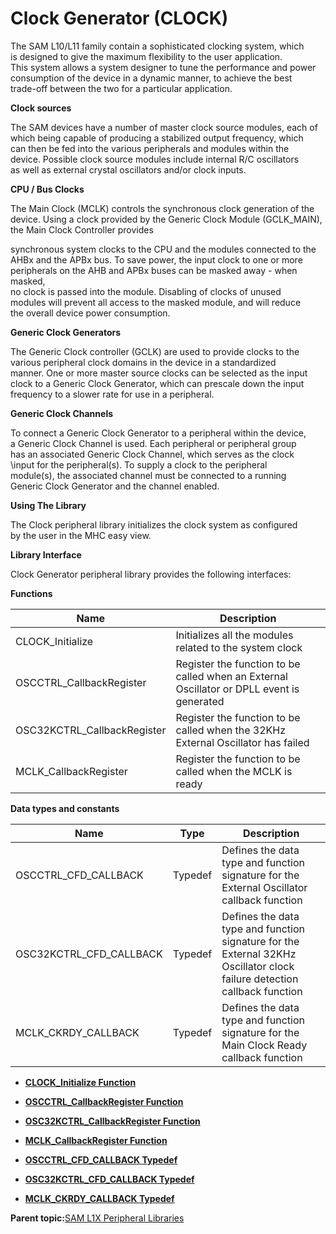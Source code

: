 # Clock Generator \(CLOCK\)

The SAM L10/L11 family contain a sophisticated clocking system, which<br />is designed to give the maximum flexibility to the user application.<br />This system allows a system designer to tune the performance and power<br />consumption of the device in a dynamic manner, to achieve the best<br />trade-off between the two for a particular application.

**Clock sources**

The SAM devices have a number of master clock source modules, each of<br />which being capable of producing a stabilized output frequency, which<br />can then be fed into the various peripherals and modules within the<br />device. Possible clock source modules include internal R/C oscillators<br />as well as external crystal oscillators and/or clock inputs.

**CPU / Bus Clocks**

The Main Clock \(MCLK\) controls the synchronous clock generation of the<br />device. Using a clock provided by the Generic Clock Module \(GCLK\_MAIN\),<br />the Main Clock Controller provides

synchronous system clocks to the CPU and the modules connected to the<br />AHBx and the APBx bus. To save power, the input clock to one or more<br />peripherals on the AHB and APBx buses can be masked away - when masked,<br />no clock is passed into the module. Disabling of clocks of unused<br />modules will prevent all access to the masked module, and will reduce<br />the overall device power consumption.

**Generic Clock Generators**

The Generic Clock controller \(GCLK\) are used to provide clocks to the<br />various peripheral clock domains in the device in a standardized<br />manner. One or more master source clocks can be selected as the input<br />clock to a Generic Clock Generator, which can prescale down the input<br />frequency to a slower rate for use in a peripheral.

**Generic Clock Channels**

To connect a Generic Clock Generator to a peripheral within the device,<br />a Generic Clock Channel is used. Each peripheral or peripheral group<br />has an associated Generic Clock Channel, which serves as the clock<br />\\input for the peripheral\(s\). To supply a clock to the peripheral<br />module\(s\), the associated channel must be connected to a running<br />Generic Clock Generator and the channel enabled.

**Using The Library**

The Clock peripheral library initializes the clock system as configured<br />by the user in the MHC easy view.

**Library Interface**

Clock Generator peripheral library provides the following interfaces:

**Functions**

|Name|Description|
|----|-----------|
|CLOCK\_Initialize|Initializes all the modules related to the system clock|
|OSCCTRL\_CallbackRegister|Register the function to be called when an External Oscillator or DPLL event is generated|
|OSC32KCTRL\_CallbackRegister|Register the function to be called when the 32KHz External Oscillator has failed|
|MCLK\_CallbackRegister|Register the function to be called when the MCLK is ready|

**Data types and constants**

|Name|Type|Description|
|----|----|-----------|
|OSCCTRL\_CFD\_CALLBACK|Typedef|Defines the data type and function signature for the External Oscillator callback function|
|OSC32KCTRL\_CFD\_CALLBACK|Typedef|Defines the data type and function signature for the External 32KHz Oscillator clock failure detection callback function|
|MCLK\_CKRDY\_CALLBACK|Typedef|Defines the data type and function signature for the Main Clock Ready callback function|

-   **[CLOCK\_Initialize Function](GUID-B20B7C1D-72D7-48F2-BF71-688A22936393.md)**  

-   **[OSCCTRL\_CallbackRegister Function](GUID-94ED7AF5-F0BC-4251-AADF-F40890006A20.md)**  

-   **[OSC32KCTRL\_CallbackRegister Function](GUID-ED651B12-7E2E-49E1-85AA-14364996037A.md)**  

-   **[MCLK\_CallbackRegister Function](GUID-DA2E3E7A-05A5-4001-9906-F623781809FB.md)**  

-   **[OSCCTRL\_CFD\_CALLBACK Typedef](GUID-CE769701-F66D-46F9-9749-9F2643BDE0E5.md)**  

-   **[OSC32KCTRL\_CFD\_CALLBACK Typedef](GUID-DB1F8A86-E00B-448D-A9AB-EAFCD741BC7D.md)**  

-   **[MCLK\_CKRDY\_CALLBACK Typedef](GUID-73BC9100-2632-4CB8-B3D1-5D5ED3927A93.md)**  


**Parent topic:**[SAM L1X Peripheral Libraries](GUID-D259BBBC-6BC2-4F69-849B-C06DF4DDD5F8.md)

